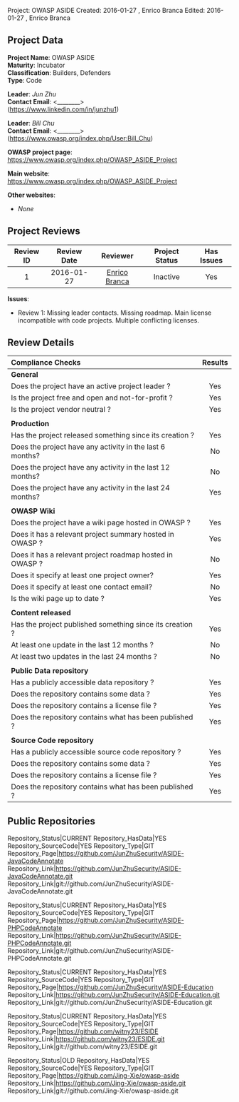 Project:     OWASP ASIDE
Created:     2016-01-27 , Enrico Branca
Edited:      2016-01-27 , Enrico Branca  


[//]: # (BE SURE THERE ARE NO EMPTY LINES BEFORE 'Project')  
[//]: # (end each line of the metadata with TWO spaces before the newline)  
[//]: # (insert TWO blank lines after the metadata)  
[//]: # (<ADD YOUR TEXT STARTING FROM HERE>)  


## Project Data  

**Project Name**: OWASP ASIDE  
**Maturity**: Incubator  
**Classification**: Builders, Defenders  
**Type**: Code  

**Leader**: *Jun Zhu*  
**Contact Email**: <________>  
(<https://www.linkedin.com/in/junzhu1>)

**Leader**: *Bill Chu*  
**Contact Email**: <________>  
(<https://www.owasp.org/index.php/User:Bill_Chu>)


**OWASP project page**:  
<https://www.owasp.org/index.php/OWASP_ASIDE_Project>

**Main website**:  
<https://www.owasp.org/index.php/OWASP_ASIDE_Project>

**Other websites**:  
- *None*

## Project Reviews  

| **Review ID** |   **Review Date**   |  **Reviewer**              |  **Project Status** |  **Has Issues**  |  
|:-------------:|:-------------------:|:--------------------------:|:-------------------:|:----------------:|  
| 1             | 2016-01-27          | [Enrico Branca][001]       |    Inactive         |     Yes          |  

[001]: ../lists/reviewers#enrico_branca

**Issues**:
- Review 1:
Missing leader contacts.
Missing roadmap.
Main license incompatible with code projects.
Multiple conflicting licenses.



## Review Details  

|     **Compliance Checks**                                   |    **Results**     |
|:------------------------------------------------------------|:------------------:|
|     **General**                                             |                    |
| Does the project have an active project leader ?            |      Yes           |
| Is the project free and open and not-for-profit ?           |      Yes           |
| Is the project vendor neutral ?                             |      Yes           |
|                                                             |                    |
|     **Production**                                          |                    |
| Has the project released something since its creation ?     |      Yes           |
| Does the project have any activity in the last 6 months?    |      No            |
| Does the project have any activity in the last 12 months?   |      No            |
| Does the project have any activity in the last 24 months?   |      Yes           |
|                                                             |                    |
|     **OWASP Wiki**                                          |                    |
| Does the project have a wiki page hosted in OWASP ?         |      Yes           |
| Does it has a relevant project summary hosted in OWASP ?    |      Yes           |
| Does it has a relevant project roadmap hosted in OWASP ?    |      No            |
| Does it specify at least one project owner?                 |      Yes           |
| Does it specify at least one contact email?                 |      No            |
| Is the wiki page up to date ?                               |      Yes           |
|                                                             |                    |
|     **Content released**                                    |                    |
| Has the project published something since its creation ?    |      Yes           |
| At least one update in the last 12 months ?                 |      No            |
| At least two updates in the last 24 months ?                |      No            |
|                                                             |                    |
|     **Public Data repository**                              |                    |
| Has a publicly accessible data repository ?                 |      Yes           |
| Does the repository contains some data ?                    |      Yes           |
| Does the repository contains a license file ?               |      Yes           |
| Does the repository contains what has been published ?      |      Yes           |
|                                                             |                    |
|     **Source Code repository**                              |                    |
| Has a publicly accessible source code repository ?          |      Yes           |
| Does the repository contains some data ?                    |      Yes           |
| Does the repository contains a license file ?               |      Yes           |
| Does the repository contains what has been published ?      |      Yes           |



## Public Repositories  

Repository_Status|CURRENT
Repository_HasData|YES
Repository_SourceCode|YES
Repository_Type|GIT
Repository_Page|<https://github.com/JunZhuSecurity/ASIDE-JavaCodeAnnotate>
Repository_Link|<https://github.com/JunZhuSecurity/ASIDE-JavaCodeAnnotate.git>
Repository_Link|git://github.com/JunZhuSecurity/ASIDE-JavaCodeAnnotate.git

Repository_Status|CURRENT
Repository_HasData|YES
Repository_SourceCode|YES
Repository_Type|GIT
Repository_Page|<https://github.com/JunZhuSecurity/ASIDE-PHPCodeAnnotate>
Repository_Link|<https://github.com/JunZhuSecurity/ASIDE-PHPCodeAnnotate.git>
Repository_Link|git://github.com/JunZhuSecurity/ASIDE-PHPCodeAnnotate.git

Repository_Status|CURRENT
Repository_HasData|YES
Repository_SourceCode|YES
Repository_Type|GIT
Repository_Page|<https://github.com/JunZhuSecurity/ASIDE-Education>
Repository_Link|<https://github.com/JunZhuSecurity/ASIDE-Education.git>
Repository_Link|git://github.com/JunZhuSecurity/ASIDE-Education.git

Repository_Status|CURRENT
Repository_HasData|YES
Repository_SourceCode|YES
Repository_Type|GIT
Repository_Page|<https://github.com/witny23/ESIDE>
Repository_Link|<https://github.com/witny23/ESIDE.git>
Repository_Link|git://github.com/witny23/ESIDE.git

Repository_Status|OLD
Repository_HasData|YES
Repository_SourceCode|YES
Repository_Type|GIT
Repository_Page|<https://github.com/Jing-Xie/owasp-aside>
Repository_Link|<https://github.com/Jing-Xie/owasp-aside.git>
Repository_Link|git://github.com/Jing-Xie/owasp-aside.git


[//]: # (<STOP HERE - do not write anything after this point !!! >)
